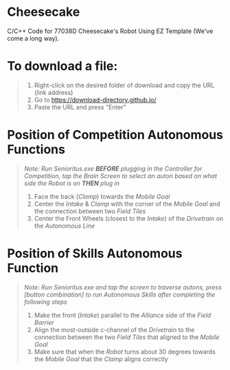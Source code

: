 # Cheesecake
C/C++ Code for 77038D Cheesecake's Robot Using EZ Template (We've come a long way).

# To download a file:
> 1. Right-click on the desired folder of download and copy the URL (link address)  
> 2. Go to https://download-directory.github.io/  
> 3. Paste the URL and press "Enter"

# Position of Competition Autonomous Functions
> *Note: Run Senioritus.exe **BEFORE** plugging in the Controller for Competition, tap the Brain Screen to select an auton based on what side the Robot is on **THEN** plug in*
> 1. Face the back (*Clamp*) towards the *Mobile Goal*  
> 2. Center the *Intake* & *Clamp* with the corner of the *Mobile Goal* and the connection between two *Field Tiles*  
> 3. Center the Front Wheels (closest to the *Intake*) of the *Drivetrain* on the *Autonomous Line*

# Position of Skills Autonomous Function
> *Note: Run Senioritus.exe and tap the screen to traverse autons, press [button combination] to run Autonomous Skills after completing the following steps*
> 1. Make the front (*Intake*) parallel to the *Alliance* side of the *Field Barrier*
> 2. Align the most-outside c-channel of the *Drivetrain* to the connection between the two *Field Tiles* that aligned to the *Mobile Goal*
> 3. Make sure that when the *Robot* turns about 30 degrees towards the *Mobile Goal* that the *Clamp* aligns correctly
